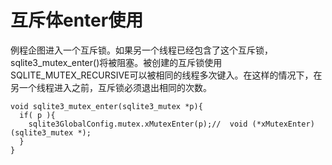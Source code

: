 # 互斥体enter使用

例程企图进入一个互斥锁。如果另一个线程已经包含了这个互斥锁，sqlite3_mutex_enter()将被阻塞。被创建的互斥锁使用SQLITE_MUTEX_RECURSIVE可以被相同的线程多次键入。在这样的情况下，在另一个线程进入之前，互斥锁必须退出相同的次数。

	void sqlite3_mutex_enter(sqlite3_mutex *p){
	  if( p ){
	    sqlite3GlobalConfig.mutex.xMutexEnter(p);//  void (*xMutexEnter)(sqlite3_mutex *);
	  }
	}

